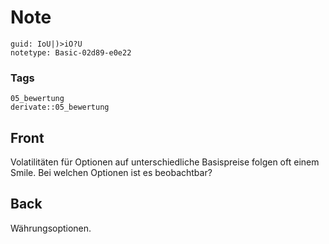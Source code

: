 # Note
```
guid: IoU|)>iO?U
notetype: Basic-02d89-e0e22
```

### Tags
```
05_bewertung
derivate::05_bewertung
```

## Front
Volatilitäten für Optionen auf unterschiedliche Basispreise folgen oft einem Smile. Bei welchen Optionen ist es beobachtbar?

## Back
Währungsoptionen.
